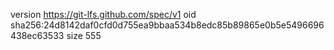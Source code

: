 version https://git-lfs.github.com/spec/v1
oid sha256:24d8142daf0cfd0d755ea9bbaa534b8edc85b89865e0b5e5496696438ec63533
size 555
